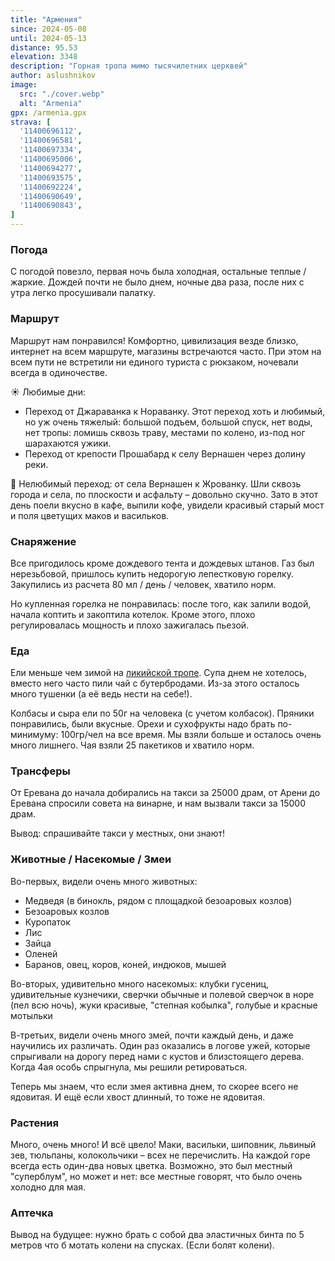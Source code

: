 ```yaml
---
title: "Армения"
since: 2024-05-08
until: 2024-05-13
distance: 95.53
elevation: 3348
description: "Горная тропа мимо тысячилетних церквей"
author: aslushnikov
image:
  src: "./cover.webp"
  alt: "Armenia"
gpx: /armenia.gpx
strava: [
  '11400696112',
  '11400696581',
  '11400697334',
  '11400695006',
  '11400694277',
  '11400693575',
  '11400692224',
  '11400690649',
  '11400690843',
]
---
```


### Погода

С погодой повезло, первая ночь была холодная, остальные теплые / жаркие. Дождей почти не было днем, ночные два раза, после них с утра легко просушивали палатку.

### Маршрут

Маршрут нам понравился! Комфортно, цивилизация везде близко, интернет на всем маршруте, магазины встречаются часто. При этом на всем пути не встретили ни единого туриста с рюкзаком, ночевали всегда в одиночестве.

☀️ Любимые дни:

* Переход от Джараванка к Нораванку. Этот переход хоть и любимый, но уж очень тяжелый: большой подъем, большой спуск, нет воды, нет тропы: ломишь сквозь траву, местами по колено, из-под ног шарахаются ужики.
* Переход от крепости Прошабард к селу Вернашен через долину реки.

🤬 Нелюбимый переход: от села Вернашен к Жрованку. Шли сквозь города и села, по плоскости и асфальту – довольно скучно. Зато в этот день поели вкусно в кафе, выпили кофе, увидели красивый старый мост и поля цветущих маков и васильков.

### Снаряжение

Все пригодилось кроме дождевого тента и дождевых штанов. Газ был нерезьбовой, пришлось купить недорогую лепестковую горелку. Закупились из расчета 80 мл / день / человек, хватило норм. 

Но купленная горелка не понравилась: после того, как залили водой, начала коптить и закоптила котелок. Кроме этого, плохо регулировалась мощность и плохо зажигалась пьезой.

### Еда

Ели меньше чем зимой на [ликийской тропе](../lycian-way/). Супа днем не хотелось, вместо него часто пили чай с бутербродами. Из-за этого осталось много тушенки (а её ведь нести на себе!).

Колбасы и сыра ели по 50г на человека (с учетом колбасок). Пряники понравились, были вкусные. Орехи и сухофрукты надо брать по-минимуму: 100гр/чел на все время. Мы взяли больше и осталось очень много лишнего. Чая взяли 25 пакетиков и хватило норм.

### Трансферы

От Еревана до начала добирались на такси за 25000 драм, от Арени до Еревана спросили совета на винарне, и нам вызвали такси за 15000 драм.

Вывод: спрашивайте такси у местных, они знают!

### Животные / Насекомые / Змеи

Во-первых, видели очень много животных:

* Медведя (в бинокль, рядом с площадкой безоаровых козлов)
* Безоаровых козлов
* Куропаток
* Лис
* Зайца
* Оленей
* Баранов, овец, коров, коней, индюков, мышей

Во-вторых, удивительно много насекомых: клубки гусениц, удивительные кузнечики, сверчки обычные и полевой сверчок в норе (пел всю ночь), жуки красивые, "степная кобылка", голубые и красные мотыльки

В-третьих, видели очень много змей, почти каждый день, и даже научились их различать. Один раз оказались в логове ужей, которые спрыгивали на дорогу перед нами с кустов и близстоящего дерева. Когда 4ая особь спрыгнула, мы решили ретироваться.

Теперь мы знаем, что если змея активна днем, то скорее всего не ядовитая. И ещё если хвост длинный, то тоже не ядовитая.

### Растения

Много, очень много! И всё цвело! Маки, васильки, шиповник, львиный зев, тюльпаны, колокольчики – всех не перечислить. На каждой горе всегда есть один-два новых цветка. Возможно, это был местный "суперблум", но может и нет: все местные говорят, что было очень холодно для мая. 

### Аптечка

Вывод на будущее: нужно брать с собой два эластичных бинта по 5 метров что б мотать колени на спусках. (Если болят колени).
